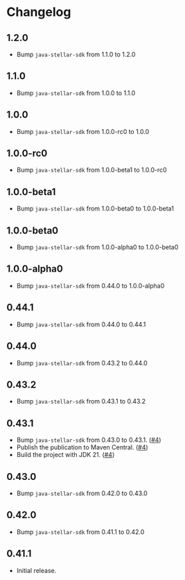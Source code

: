 # Changelog

## 1.2.0
* Bump `java-stellar-sdk` from 1.1.0 to 1.2.0

## 1.1.0
* Bump `java-stellar-sdk` from 1.0.0 to 1.1.0

## 1.0.0
* Bump `java-stellar-sdk` from 1.0.0-rc0 to 1.0.0

## 1.0.0-rc0
* Bump `java-stellar-sdk` from 1.0.0-beta1 to 1.0.0-rc0

## 1.0.0-beta1
* Bump `java-stellar-sdk` from 1.0.0-beta0 to 1.0.0-beta1

## 1.0.0-beta0
* Bump `java-stellar-sdk` from 1.0.0-alpha0 to 1.0.0-beta0

## 1.0.0-alpha0
* Bump `java-stellar-sdk` from 0.44.0 to 1.0.0-alpha0

## 0.44.1
* Bump `java-stellar-sdk` from 0.44.0 to 0.44.1

## 0.44.0
* Bump `java-stellar-sdk` from 0.43.2 to 0.44.0

## 0.43.2
* Bump `java-stellar-sdk` from 0.43.1 to 0.43.2

## 0.43.1
* Bump `java-stellar-sdk` from 0.43.0 to 0.43.1. ([#4](https://github.com/lightsail-network/java-stellar-sdk-android-spi/pull/4))
* Publish the publication to Maven Central. ([#4](https://github.com/lightsail-network/java-stellar-sdk-android-spi/pull/4))
* Build the project with JDK 21. ([#4](https://github.com/lightsail-network/java-stellar-sdk-android-spi/pull/4))

## 0.43.0
* Bump `java-stellar-sdk` from 0.42.0 to 0.43.0

## 0.42.0
* Bump `java-stellar-sdk` from 0.41.1 to 0.42.0

## 0.41.1
* Initial release.